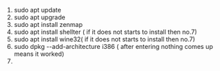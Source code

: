 1. sudo apt update
2. sudo apt upgrade
3. sudo apt install zenmap
4. sudo apt install shellter ( if it does not starts to install then no.7)
5. sudo apt install wine32( if it does not starts to install then no.7)
6. sudo dpkg --add-architecture i386 ( after entering nothing comes up means it worked)
7. 